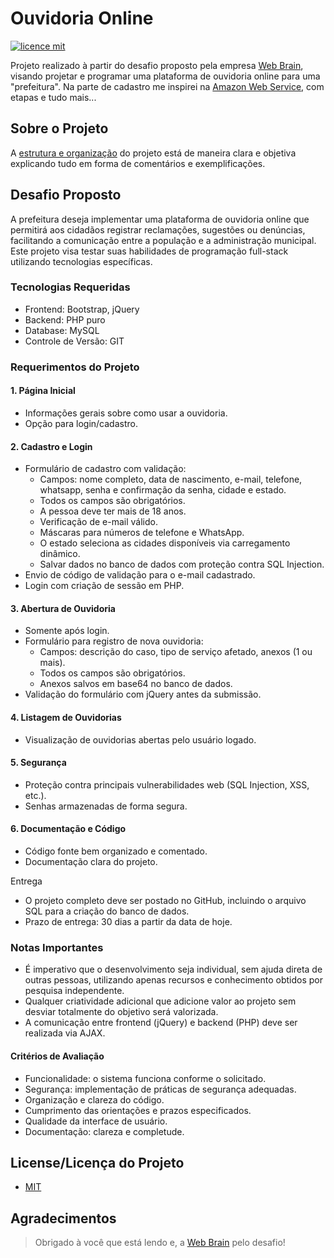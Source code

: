 # Ouvidoria Online
[![licence mit](https://img.shields.io/badge/licence-MIT-blue.svg)](./LICENSE.md)

Projeto realizado à partir do desafio proposto pela empresa [Web Brain](https://www.webbrain.com.br/), visando projetar e programar uma plataforma de ouvidoria online para uma "prefeitura". Na parte de cadastro me inspirei na [Amazon Web Service](https://aws.amazon.com/pt/ses/), com etapas e tudo mais...

## Sobre o Projeto
A [estrutura e organização](./STRUCTURE.md) do projeto está de maneira clara e objetiva explicando tudo em forma de comentários e exemplificações.


## Desafio Proposto
A prefeitura deseja implementar uma plataforma de ouvidoria online que permitirá aos cidadãos registrar reclamações, sugestões ou denúncias, facilitando a comunicação entre a população e a administração municipal. Este projeto visa testar suas habilidades de programação full-stack utilizando tecnologias específicas.
### Tecnologias Requeridas
- Frontend: Bootstrap, jQuery
- Backend: PHP puro
- Database: MySQL
- Controle de Versão: GIT

### Requerimentos do Projeto

#### 1. Página Inicial
- Informações gerais sobre como usar a ouvidoria.
- Opção para login/cadastro.
  
#### 2. Cadastro e Login
- Formulário de cadastro com validação:
  - Campos: nome completo, data de nascimento, e-mail, telefone, whatsapp, senha e confirmação da senha, cidade e estado.
  - Todos os campos são obrigatórios.
  - A pessoa deve ter mais de 18 anos.
  - Verificação de e-mail válido.
  - Máscaras para números de telefone e WhatsApp.
  - O estado seleciona as cidades disponíveis via carregamento dinâmico.
  - Salvar dados no banco de dados com proteção contra SQL Injection.
- Envio de código de validação para o e-mail cadastrado.
- Login com criação de sessão em PHP.
  
#### 3. Abertura de Ouvidoria
- Somente após login.
- Formulário para registro de nova ouvidoria:
  - Campos: descrição do caso, tipo de serviço afetado, anexos (1 ou mais).
  - Todos os campos são obrigatórios.
  - Anexos salvos em base64 no banco de dados.
- Validação do formulário com jQuery antes da submissão.
  
#### 4. Listagem de Ouvidorias
- Visualização de ouvidorias abertas pelo usuário logado.
  
#### 5. Segurança
- Proteção contra principais vulnerabilidades web (SQL Injection, XSS, etc.).
- Senhas armazenadas de forma segura.

#### 6. Documentação e Código
- Código fonte bem organizado e comentado.
- Documentação clara do projeto.

 Entrega
- O projeto completo deve ser postado no GitHub, incluindo o arquivo SQL para a criação do banco de dados.
- Prazo de entrega: 30 dias a partir da data de hoje.

### Notas Importantes
- É imperativo que o desenvolvimento seja individual, sem ajuda direta de outras pessoas, utilizando apenas recursos e conhecimento obtidos por pesquisa independente.
- Qualquer criatividade adicional que adicione valor ao projeto sem desviar totalmente do objetivo será valorizada.
- A comunicação entre frontend (jQuery) e backend (PHP) deve ser realizada via AJAX.

#### Critérios de Avaliação
- Funcionalidade: o sistema funciona conforme o solicitado.
- Segurança: implementação de práticas de segurança adequadas.
- Organização e clareza do código.
- Cumprimento das orientações e prazos especificados.
- Qualidade da interface de usuário.
- Documentação: clareza e completude.


## License/Licença do Projeto

- [MIT](./LICENSE.md)

## Agradecimentos
> Obrigado à você que está lendo e, a [Web Brain](https://www.webbrain.com.br/) pelo desafio!



